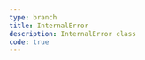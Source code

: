 ```yaml
---
type: branch
title: InternalError
description: InternalError class
code: true
---
```

<RedirectToFirstChild />
